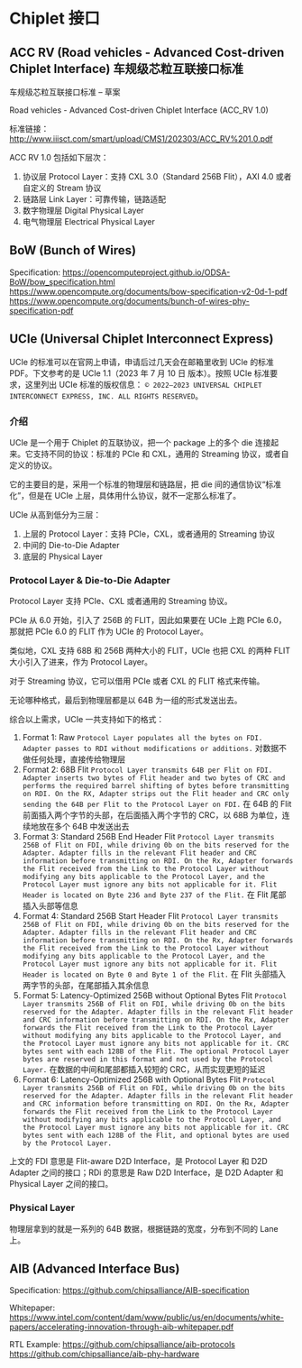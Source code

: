 # Chiplet 接口

## ACC RV (Road vehicles - Advanced Cost-driven Chiplet Interface) 车规级芯粒互联接口标准

车规级芯粒互联接口标准 – 草案

Road vehicles - Advanced Cost-driven Chiplet Interface (ACC_RV 1.0)

标准链接：<http://www.iiisct.com/smart/upload/CMS1/202303/ACC_RV%201.0.pdf>

ACC RV 1.0 包括如下层次：

1. 协议层 Protocol Layer：支持 CXL 3.0（Standard 256B Flit），AXI 4.0 或者自定义的 Stream 协议
2. 链路层 Link Layer：可靠传输，链路适配
3. 数字物理层 Digital Physical Layer
4. 电气物理层 Electrical Physical Layer

## BoW (Bunch of Wires)

Specification: <https://opencomputeproject.github.io/ODSA-BoW/bow_specification.html> <https://www.opencompute.org/documents/bow-specification-v2-0d-1-pdf> <https://www.opencompute.org/documents/bunch-of-wires-phy-specification-pdf>

## UCIe (Universal Chiplet Interconnect Express)

UCIe 的标准可以在官网上申请，申请后过几天会在邮箱里收到 UCIe 的标准 PDF。下文参考的是 UCIe 1.1（2023 年 7 月 10 日 版本）。按照 UCIe 标准要求，这里列出 UCIe 标准的版权信息： `© 2022–2023 UNIVERSAL CHIPLET INTERCONNECT EXPRESS, INC. ALL RIGHTS RESERVED`。

### 介绍

UCIe 是一个用于 Chiplet 的互联协议，把一个 package 上的多个 die 连接起来。它支持不同的协议：标准的 PCIe 和 CXL，通用的 Streaming 协议，或者自定义的协议。

它的主要目的是，采用一个标准的物理层和链路层，把 die 间的通信协议“标准化”，但是在 UCIe 上层，具体用什么协议，就不一定那么标准了。

UCIe 从高到低分为三层：

1. 上层的 Protocol Layer：支持 PCIe，CXL，或者通用的 Streaming 协议
2. 中间的 Die-to-Die Adapter
3. 底层的 Physical Layer

### Protocol Layer & Die-to-Die Adapter

Protocol Layer 支持 PCIe、CXL 或者通用的 Streaming 协议。

PCIe 从 6.0 开始，引入了 256B 的 FLIT，因此如果要在 UCIe 上跑 PCIe 6.0，那就把 PCIe 6.0 的 FLIT 作为 UCIe 的 Protocol Layer。

类似地，CXL 支持 68B 和 256B 两种大小的 FLIT，UCIe 也把 CXL 的两种 FLIT 大小引入了进来，作为 Protocol Layer。

对于 Streaming 协议，它可以借用 PCIe 或者 CXL 的 FLIT 格式来传输。

无论哪种格式，最后到物理层都是以 64B 为一组的形式发送出去。

综合以上需求，UCIe 一共支持如下的格式：

1. Format 1: Raw `Protocol Layer populates all the bytes on FDI. Adapter passes to RDI without modifications or additions.` 对数据不做任何处理，直接传给物理层
2. Format 2: 68B Flit `Protocol Layer transmits 64B per Flit on FDI. Adapter inserts two bytes of Flit header and two bytes of CRC and performs the required barrel shifting of bytes before transmitting on RDI. On the RX, Adapter strips out the Flit header and CRC only sending the 64B per Flit to the Protocol Layer on FDI.` 在 64B 的 Flit 前面插入两个字节的头部，在后面插入两个字节的 CRC，以 68B 为单位，连续地放在多个 64B 中发送出去
3. Format 3: Standard 256B End Header Flit `Protocol Layer transmits 256B of Flit on FDI, while driving 0b on the bits reserved for the Adapter. Adapter fills in the relevant Flit header and CRC information before transmitting on RDI. On the Rx, Adapter forwards the Flit received from the Link to the Protocol Layer without modifying any bits applicable to the Protocol Layer, and the Protocol Layer must ignore any bits not applicable for it. Flit Header is located on Byte 236 and Byte 237 of the Flit.` 在 Flit 尾部插入头部等信息
4. Format 4: Standard 256B Start Header Flit `Protocol Layer transmits 256B of Flit on FDI, while driving 0b on the bits reserved for the Adapter. Adapter fills in the relevant Flit header and CRC information before transmitting on RDI. On the Rx, Adapter forwards the Flit received from the Link to the Protocol Layer without modifying any bits applicable to the Protocol Layer, and the Protocol Layer must ignore any bits not applicable for it. Flit Header is located on Byte 0 and Byte 1 of the Flit.` 在 Flit 头部插入两字节的头部，在尾部插入其余信息
5. Format 5: Latency-Optimized 256B without Optional Bytes Flit `Protocol Layer transmits 256B of Flit on FDI, while driving 0b on the bits reserved for the Adapter. Adapter fills in the relevant Flit header and CRC information before transmitting on RDI. On the Rx, Adapter forwards the Flit received from the Link to the Protocol Layer without modifying any bits applicable to the Protocol Layer, and the Protocol Layer must ignore any bits not applicable for it. CRC bytes sent with each 128B of the Flit. The optional Protocol Layer bytes are reserved in this format and not used by the Protocol Layer.` 在数据的中间和尾部都插入较短的 CRC，从而实现更短的延迟
6. Format 6: Latency-Optimized 256B with Optional Bytes Flit `Protocol Layer transmits 256B of Flit on FDI, while driving 0b on the bits reserved for the Adapter. Adapter fills in the relevant Flit header and CRC information before transmitting on RDI. On the Rx, Adapter forwards the Flit received from the Link to the Protocol Layer without modifying any bits applicable to the Protocol Layer, and the Protocol Layer must ignore any bits not applicable for it. CRC bytes sent with each 128B of the Flit, and optional bytes are used by the Protocol Layer.`

上文的 FDI 意思是 Flit-aware D2D Interface，是 Protocol Layer 和 D2D Adapter 之间的接口；RDi 的意思是 Raw D2D Interface，是 D2D Adapter 和 Physical Layer 之间的接口。

### Physical Layer

物理层拿到的就是一系列的 64B 数据，根据链路的宽度，分布到不同的 Lane 上。

## AIB (Advanced Interface Bus)

Specification: <https://github.com/chipsalliance/AIB-specification>

Whitepaper: <https://www.intel.com/content/dam/www/public/us/en/documents/white-papers/accelerating-innovation-through-aib-whitepaper.pdf>

RTL Example: <https://github.com/chipsalliance/aib-protocols> <https://github.com/chipsalliance/aib-phy-hardware>